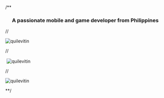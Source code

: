 





/**<h3 align="center">A passionate mobile and game developer from Philippines</h3>
//<p align="left"> <img src="https://komarev.com/ghpvc/?username=quilevitin&label=Profile%20views&color=0e75b6&style=flat" alt="quilevitin" /> </p>


//<p>&nbsp;<img align="center" src="https://github-readme-stats.vercel.app/api?username=quilevitin&show_icons=true&locale=en" alt="quilevitin" /></p>

//<p><img align="center" src="https://github-readme-streak-stats.herokuapp.com/?user=quilevitin&" alt="quilevitin" /></p>**/


